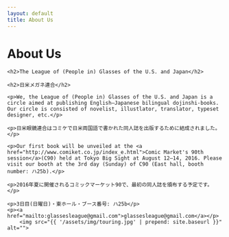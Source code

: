 ```yaml
---
layout: default
title: About Us
---
```


<div class="post">
    <h1 class="pageTitle">About Us</h1>

	<h2>The League of (People in) Glasses of the U.S. and Japan</h2>

	<h2>日米メガネ連合</h2>

	<p>We, the League of (People in) Glasses of the U.S. and Japan is a circle aimed at publishing English–Japanese bilingual dojinshi-books. Our circle is consisted of novelist, illustlator, translator, typeset designer, etc.</p>
	
	<p>日米眼鏡連合はコミケで日米両国語で書かれた同人誌を出版するために結成されました。</p>
	
	<p>Our first book will be unveiled at the <a href="http://www.comiket.co.jp/index_e.html">Comic Market's 90th session</a>(C90) held at Tokyo Big Sight at August 12–14, 2016. Please visit our booth at the 3rd day (Sunday) of C90 (East hall, booth number: ハ25b).</p>

	<p>2016年夏に開催されるコミックマーケット90で、最初の同人誌を頒布する予定です。</p>
	
	<p>3日目(日曜日)・東ホール・ブース番号: ハ25b</p>
	<p><a href="mailto:glassesleague@gmail.com">glassesleague@gmail.com</a></p>
		<img src="{{ '/assets/img/touring.jpg' | prepend: site.baseurl }}" alt=""> 

</div>
